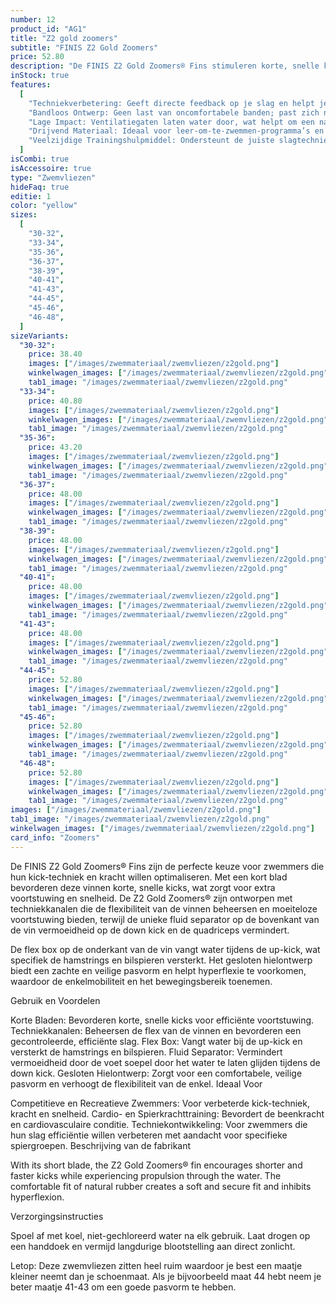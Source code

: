 ```yaml
---
number: 12
product_id: "AG1"
title: "Z2 gold zoomers"
subtitle: "FINIS Z2 Gold Zoomers"
price: 52.80
description: "De FINIS Z2 Gold Zoomers® Fins stimuleren korte, snelle kicks en bieden optimale voortstuwing. Het comfortabele ontwerp van natuurlijk rubber zorgt voor een veilige pasvorm, terwijl de techniekgerichte eigenschappen zoals de flex box en fluid separator spierkracht en efficiëntie verhogen."
inStock: true
features:
  [
    "Techniekverbetering: Geeft directe feedback op je slag en helpt je gelijkmatige druk te behouden.",
    "Bandloos Ontwerp: Geen last van oncomfortabele banden; past zich natuurlijk aan de hand aan.",
    "Lage Impact: Ventilatiegaten laten water door, wat helpt om een natuurlijk watergevoel te behouden.",
    "Drijvend Materiaal: Ideaal voor leer-om-te-zwemmen-programma’s en openwaterzwemmen, want de peddels blijven drijven.",
    "Veelzijdige Trainingshulpmiddel: Ondersteunt de juiste slagtechniek voor alle vier de zwemslagen.",
  ]
isCombi: true
isAccessoire: true
type: "Zwemvliezen"
hideFaq: true
editie: 1
color: "yellow"
sizes:
  [
    "30-32",
    "33-34",
    "35-36",
    "36-37",
    "38-39",
    "40-41",
    "41-43",
    "44-45",
    "45-46",
    "46-48",
  ]
sizeVariants:
  "30-32":
    price: 38.40
    images: ["/images/zwemmateriaal/zwemvliezen/z2gold.png"]
    winkelwagen_images: ["/images/zwemmateriaal/zwemvliezen/z2gold.png"]
    tab1_image: "/images/zwemmateriaal/zwemvliezen/z2gold.png"
  "33-34":
    price: 40.80
    images: ["/images/zwemmateriaal/zwemvliezen/z2gold.png"]
    winkelwagen_images: ["/images/zwemmateriaal/zwemvliezen/z2gold.png"]
    tab1_image: "/images/zwemmateriaal/zwemvliezen/z2gold.png"
  "35-36":
    price: 43.20
    images: ["/images/zwemmateriaal/zwemvliezen/z2gold.png"]
    winkelwagen_images: ["/images/zwemmateriaal/zwemvliezen/z2gold.png"]
    tab1_image: "/images/zwemmateriaal/zwemvliezen/z2gold.png"
  "36-37":
    price: 48.00
    images: ["/images/zwemmateriaal/zwemvliezen/z2gold.png"]
    winkelwagen_images: ["/images/zwemmateriaal/zwemvliezen/z2gold.png"]
    tab1_image: "/images/zwemmateriaal/zwemvliezen/z2gold.png"
  "38-39":
    price: 48.00
    images: ["/images/zwemmateriaal/zwemvliezen/z2gold.png"]
    winkelwagen_images: ["/images/zwemmateriaal/zwemvliezen/z2gold.png"]
    tab1_image: "/images/zwemmateriaal/zwemvliezen/z2gold.png"
  "40-41":
    price: 48.00
    images: ["/images/zwemmateriaal/zwemvliezen/z2gold.png"]
    winkelwagen_images: ["/images/zwemmateriaal/zwemvliezen/z2gold.png"]
    tab1_image: "/images/zwemmateriaal/zwemvliezen/z2gold.png"
  "41-43":
    price: 48.00
    images: ["/images/zwemmateriaal/zwemvliezen/z2gold.png"]
    winkelwagen_images: ["/images/zwemmateriaal/zwemvliezen/z2gold.png"]
    tab1_image: "/images/zwemmateriaal/zwemvliezen/z2gold.png"
  "44-45":
    price: 52.80
    images: ["/images/zwemmateriaal/zwemvliezen/z2gold.png"]
    winkelwagen_images: ["/images/zwemmateriaal/zwemvliezen/z2gold.png"]
    tab1_image: "/images/zwemmateriaal/zwemvliezen/z2gold.png"
  "45-46":
    price: 52.80
    images: ["/images/zwemmateriaal/zwemvliezen/z2gold.png"]
    winkelwagen_images: ["/images/zwemmateriaal/zwemvliezen/z2gold.png"]
    tab1_image: "/images/zwemmateriaal/zwemvliezen/z2gold.png"
  "46-48":
    price: 52.80
    images: ["/images/zwemmateriaal/zwemvliezen/z2gold.png"]
    winkelwagen_images: ["/images/zwemmateriaal/zwemvliezen/z2gold.png"]
    tab1_image: "/images/zwemmateriaal/zwemvliezen/z2gold.png"
images: ["/images/zwemmateriaal/zwemvliezen/z2gold.png"]
tab1_image: "/images/zwemmateriaal/zwemvliezen/z2gold.png"
winkelwagen_images: ["/images/zwemmateriaal/zwemvliezen/z2gold.png"]
card_info: "Zoomers"
---
```


De FINIS Z2 Gold Zoomers® Fins zijn de perfecte keuze voor zwemmers die hun kick-techniek en kracht willen optimaliseren. Met een kort blad bevorderen deze vinnen korte, snelle kicks, wat zorgt voor extra voortstuwing en snelheid. De Z2 Gold Zoomers® zijn ontworpen met techniekkanalen die de flexibiliteit van de vinnen beheersen en moeiteloze voortstuwing bieden, terwijl de unieke fluid separator op de bovenkant van de vin vermoeidheid op de down kick en de quadriceps vermindert.

De flex box op de onderkant van de vin vangt water tijdens de up-kick, wat specifiek de hamstrings en bilspieren versterkt. Het gesloten hielontwerp biedt een zachte en veilige pasvorm en helpt hyperflexie te voorkomen, waardoor de enkelmobiliteit en het bewegingsbereik toenemen.

Gebruik en Voordelen

Korte Bladen: Bevorderen korte, snelle kicks voor efficiënte voortstuwing.
Techniekkanalen: Beheersen de flex van de vinnen en bevorderen een gecontroleerde, efficiënte slag.
Flex Box: Vangt water bij de up-kick en versterkt de hamstrings en bilspieren.
Fluid Separator: Vermindert vermoeidheid door de voet soepel door het water te laten glijden tijdens de down kick.
Gesloten Hielontwerp: Zorgt voor een comfortabele, veilige pasvorm en verhoogt de flexibiliteit van de enkel.
Ideaal Voor

Competitieve en Recreatieve Zwemmers: Voor verbeterde kick-techniek, kracht en snelheid.
Cardio- en Spierkrachttraining: Bevordert de beenkracht en cardiovasculaire conditie.
Techniekontwikkeling: Voor zwemmers die hun slag efficiëntie willen verbeteren met aandacht voor specifieke spiergroepen.
Beschrijving van de fabrikant

With its short blade, the Z2 Gold Zoomers® fin encourages shorter and faster kicks while experiencing propulsion through the water. The comfortable fit of natural rubber creates a soft and secure fit and inhibits hyperflexion.

Verzorgingsinstructies

Spoel af met koel, niet-gechloreerd water na elk gebruik.
Laat drogen op een handdoek en vermijd langdurige blootstelling aan direct zonlicht.

Letop: Deze zwemvliezen zitten heel ruim waardoor je best een maatje kleiner neemt dan je schoenmaat. Als je bijvoorbeeld maat 44 hebt neem je beter maatje 41-43 om een goede pasvorm te hebben.
